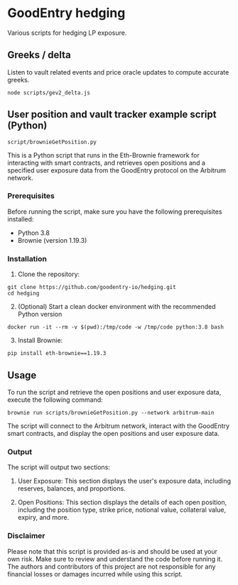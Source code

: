 # GoodEntry hedging

Various scripts for hedging LP exposure.

## Greeks / delta

Listen to vault related events and price oracle updates to compute accurate greeks.

`node scripts/gev2_delta.js`

## User position and vault tracker example script (Python)
```
script/brownieGetPosition.py
```

This is a Python script that runs in the Eth-Brownie framework for interacting with smart contracts, and retrieves open positions and a specified user exposure data from the GoodEntry protocol on the Arbitrum network. 

### Prerequisites

Before running the script, make sure you have the following prerequisites installed:

- Python 3.8
- Brownie (version 1.19.3)

### Installation

1. Clone the repository:

```
git clone https://github.com/goodentry-io/hedging.git
cd hedging
```

2. (Optional) Start a clean docker environment with the recommended Python version

```
docker run -it --rm -v $(pwd):/tmp/code -w /tmp/code python:3.8 bash
```

3. Install Brownie:

```
pip install eth-brownie==1.19.3
```

## Usage

To run the script and retrieve the open positions and user exposure data, execute the following command:

```
brownie run scripts/brownieGetPosition.py --network arbitrum-main
```

The script will connect to the Arbitrum network, interact with the GoodEntry smart contracts, and display the open positions and user exposure data.

### Output

The script will output two sections:

1. User Exposure: This section displays the user's exposure data, including reserves, balances, and proportions.

2. Open Positions: This section displays the details of each open position, including the position type, strike price, notional value, collateral value, expiry, and more.

### Disclaimer

Please note that this script is provided as-is and should be used at your own risk. Make sure to review and understand the code before running it. The authors and contributors of this project are not responsible for any financial losses or damages incurred while using this script.

